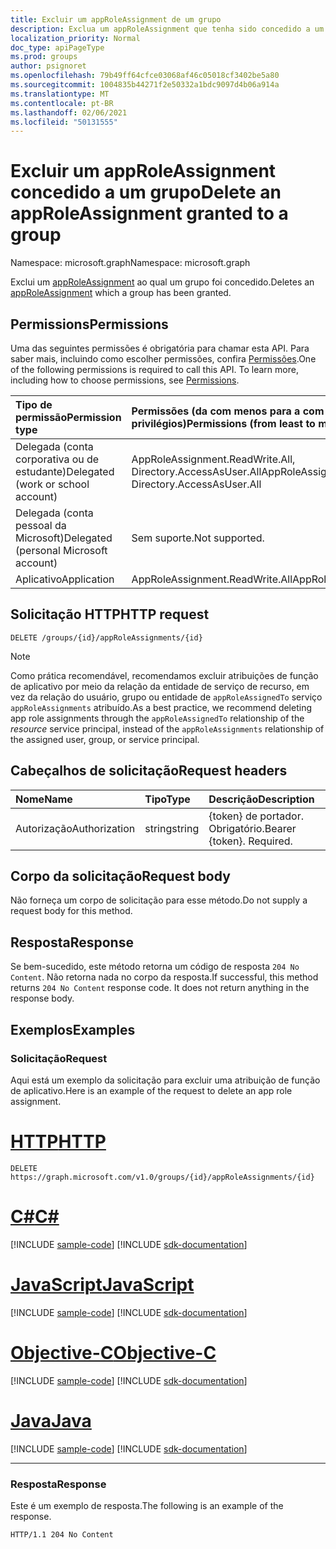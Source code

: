 ```yaml
---
title: Excluir um appRoleAssignment de um grupo
description: Exclua um appRoleAssignment que tenha sido concedido a um grupo.
localization_priority: Normal
doc_type: apiPageType
ms.prod: groups
author: psignoret
ms.openlocfilehash: 79b49ff64cfce03068af46c05018cf3402be5a80
ms.sourcegitcommit: 1004835b44271f2e50332a1bdc9097d4b06a914a
ms.translationtype: MT
ms.contentlocale: pt-BR
ms.lasthandoff: 02/06/2021
ms.locfileid: "50131555"
---
```

# <a name="delete-an-approleassignment-granted-to-a-group"></a><span data-ttu-id="b45ac-103">Excluir um appRoleAssignment concedido a um grupo</span><span class="sxs-lookup"><span data-stu-id="b45ac-103">Delete an appRoleAssignment granted to a group</span></span>

<span data-ttu-id="b45ac-104">Namespace: microsoft.graph</span><span class="sxs-lookup"><span data-stu-id="b45ac-104">Namespace: microsoft.graph</span></span>

<span data-ttu-id="b45ac-105">Exclui um [appRoleAssignment](../resources/approleassignment.md) ao qual um grupo foi concedido.</span><span class="sxs-lookup"><span data-stu-id="b45ac-105">Deletes an [appRoleAssignment](../resources/approleassignment.md) which a group has been granted.</span></span>

## <a name="permissions"></a><span data-ttu-id="b45ac-106">Permissions</span><span class="sxs-lookup"><span data-stu-id="b45ac-106">Permissions</span></span>

<span data-ttu-id="b45ac-p101">Uma das seguintes permissões é obrigatória para chamar esta API. Para saber mais, incluindo como escolher permissões, confira [Permissões](/graph/permissions-reference).</span><span class="sxs-lookup"><span data-stu-id="b45ac-p101">One of the following permissions is required to call this API. To learn more, including how to choose permissions, see [Permissions](/graph/permissions-reference).</span></span>

|<span data-ttu-id="b45ac-109">Tipo de permissão</span><span class="sxs-lookup"><span data-stu-id="b45ac-109">Permission type</span></span>      | <span data-ttu-id="b45ac-110">Permissões (da com menos para a com mais privilégios)</span><span class="sxs-lookup"><span data-stu-id="b45ac-110">Permissions (from least to most privileged)</span></span>              |
|:--------------------|:---------------------------------------------------------|
|<span data-ttu-id="b45ac-111">Delegada (conta corporativa ou de estudante)</span><span class="sxs-lookup"><span data-stu-id="b45ac-111">Delegated (work or school account)</span></span> | <span data-ttu-id="b45ac-112">AppRoleAssignment.ReadWrite.All, Directory.AccessAsUser.All</span><span class="sxs-lookup"><span data-stu-id="b45ac-112">AppRoleAssignment.ReadWrite.All, Directory.AccessAsUser.All</span></span>    |
|<span data-ttu-id="b45ac-113">Delegada (conta pessoal da Microsoft)</span><span class="sxs-lookup"><span data-stu-id="b45ac-113">Delegated (personal Microsoft account)</span></span> | <span data-ttu-id="b45ac-114">Sem suporte.</span><span class="sxs-lookup"><span data-stu-id="b45ac-114">Not supported.</span></span>    |
|<span data-ttu-id="b45ac-115">Aplicativo</span><span class="sxs-lookup"><span data-stu-id="b45ac-115">Application</span></span> | <span data-ttu-id="b45ac-116">AppRoleAssignment.ReadWrite.All</span><span class="sxs-lookup"><span data-stu-id="b45ac-116">AppRoleAssignment.ReadWrite.All</span></span> |

## <a name="http-request"></a><span data-ttu-id="b45ac-117">Solicitação HTTP</span><span class="sxs-lookup"><span data-stu-id="b45ac-117">HTTP request</span></span>

<!-- { "blockType": "ignored" } -->

```http
DELETE /groups/{id}/appRoleAssignments/{id}
```

> [!NOTE]
> <span data-ttu-id="b45ac-118">Como prática recomendável, recomendamos excluir atribuições de função de aplicativo por meio da relação da entidade de serviço de recurso, em vez da relação do usuário, grupo ou entidade de `appRoleAssignedTo` serviço  `appRoleAssignments` atribuído.</span><span class="sxs-lookup"><span data-stu-id="b45ac-118">As a best practice, we recommend deleting app role assignments through the `appRoleAssignedTo` relationship of the _resource_ service principal, instead of the `appRoleAssignments` relationship of the assigned user, group, or service principal.</span></span>

## <a name="request-headers"></a><span data-ttu-id="b45ac-119">Cabeçalhos de solicitação</span><span class="sxs-lookup"><span data-stu-id="b45ac-119">Request headers</span></span>

| <span data-ttu-id="b45ac-120">Nome</span><span class="sxs-lookup"><span data-stu-id="b45ac-120">Name</span></span>       | <span data-ttu-id="b45ac-121">Tipo</span><span class="sxs-lookup"><span data-stu-id="b45ac-121">Type</span></span> | <span data-ttu-id="b45ac-122">Descrição</span><span class="sxs-lookup"><span data-stu-id="b45ac-122">Description</span></span>|
|:---------------|:--------|:----------|
| <span data-ttu-id="b45ac-123">Autorização</span><span class="sxs-lookup"><span data-stu-id="b45ac-123">Authorization</span></span>  | <span data-ttu-id="b45ac-124">string</span><span class="sxs-lookup"><span data-stu-id="b45ac-124">string</span></span>  | <span data-ttu-id="b45ac-p102">{token} de portador. Obrigatório.</span><span class="sxs-lookup"><span data-stu-id="b45ac-p102">Bearer {token}. Required.</span></span> |

## <a name="request-body"></a><span data-ttu-id="b45ac-127">Corpo da solicitação</span><span class="sxs-lookup"><span data-stu-id="b45ac-127">Request body</span></span>

<span data-ttu-id="b45ac-128">Não forneça um corpo de solicitação para esse método.</span><span class="sxs-lookup"><span data-stu-id="b45ac-128">Do not supply a request body for this method.</span></span>

## <a name="response"></a><span data-ttu-id="b45ac-129">Resposta</span><span class="sxs-lookup"><span data-stu-id="b45ac-129">Response</span></span>

<span data-ttu-id="b45ac-p103">Se bem-sucedido, este método retorna um código de resposta `204 No Content`. Não retorna nada no corpo da resposta.</span><span class="sxs-lookup"><span data-stu-id="b45ac-p103">If successful, this method returns `204 No Content` response code. It does not return anything in the response body.</span></span>

## <a name="examples"></a><span data-ttu-id="b45ac-132">Exemplos</span><span class="sxs-lookup"><span data-stu-id="b45ac-132">Examples</span></span>

### <a name="request"></a><span data-ttu-id="b45ac-133">Solicitação</span><span class="sxs-lookup"><span data-stu-id="b45ac-133">Request</span></span>

<span data-ttu-id="b45ac-134">Aqui está um exemplo da solicitação para excluir uma atribuição de função de aplicativo.</span><span class="sxs-lookup"><span data-stu-id="b45ac-134">Here is an example of the request to delete an app role assignment.</span></span>


# <a name="http"></a>[<span data-ttu-id="b45ac-135">HTTP</span><span class="sxs-lookup"><span data-stu-id="b45ac-135">HTTP</span></span>](#tab/http)
<!-- {
  "blockType": "request",
  "name": "group_delete_approleassignment"
}-->

```http
DELETE https://graph.microsoft.com/v1.0/groups/{id}/appRoleAssignments/{id}
```
# <a name="c"></a>[<span data-ttu-id="b45ac-136">C#</span><span class="sxs-lookup"><span data-stu-id="b45ac-136">C#</span></span>](#tab/csharp)
[!INCLUDE [sample-code](../includes/snippets/csharp/group-delete-approleassignment-csharp-snippets.md)]
[!INCLUDE [sdk-documentation](../includes/snippets/snippets-sdk-documentation-link.md)]

# <a name="javascript"></a>[<span data-ttu-id="b45ac-137">JavaScript</span><span class="sxs-lookup"><span data-stu-id="b45ac-137">JavaScript</span></span>](#tab/javascript)
[!INCLUDE [sample-code](../includes/snippets/javascript/group-delete-approleassignment-javascript-snippets.md)]
[!INCLUDE [sdk-documentation](../includes/snippets/snippets-sdk-documentation-link.md)]

# <a name="objective-c"></a>[<span data-ttu-id="b45ac-138">Objective-C</span><span class="sxs-lookup"><span data-stu-id="b45ac-138">Objective-C</span></span>](#tab/objc)
[!INCLUDE [sample-code](../includes/snippets/objc/group-delete-approleassignment-objc-snippets.md)]
[!INCLUDE [sdk-documentation](../includes/snippets/snippets-sdk-documentation-link.md)]

# <a name="java"></a>[<span data-ttu-id="b45ac-139">Java</span><span class="sxs-lookup"><span data-stu-id="b45ac-139">Java</span></span>](#tab/java)
[!INCLUDE [sample-code](../includes/snippets/java/group-delete-approleassignment-java-snippets.md)]
[!INCLUDE [sdk-documentation](../includes/snippets/snippets-sdk-documentation-link.md)]

---


### <a name="response"></a><span data-ttu-id="b45ac-140">Resposta</span><span class="sxs-lookup"><span data-stu-id="b45ac-140">Response</span></span>

<span data-ttu-id="b45ac-141">Este é um exemplo de resposta.</span><span class="sxs-lookup"><span data-stu-id="b45ac-141">The following is an example of the response.</span></span>

<!-- {
  "blockType": "response",
  "truncated": true
} -->

```http
HTTP/1.1 204 No Content
```

<!-- uuid: 8fcb5dbc-d5aa-4681-8e31-b001d5168d79
2015-10-25 14:57:30 UTC -->
<!--
{
  "type": "#page.annotation",
  "description": "Delete appRoleAssignment",
  "keywords": "",
  "section": "documentation",
  "tocPath": "",
  "suppressions": [
  ]
}
-->

